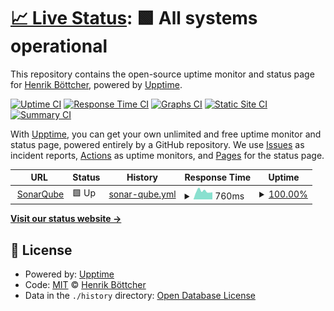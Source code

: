 # [📈 Live Status](https://hb-dev.github.io/uptime-monitor-test): <!--live status--> **🟩 All systems operational**

This repository contains the open-source uptime monitor and status page for [Henrik Böttcher](https://hb-dev.github.io/uptime-monitor-test), powered by [Upptime](https://github.com/upptime/upptime).

[![Uptime CI](https://github.com/hb-dev/uptime-monitor-test/workflows/Uptime%20CI/badge.svg)](https://github.com/hb-dev/uptime-monitor-test/actions?query=workflow%3A%22Uptime+CI%22)
[![Response Time CI](https://github.com/hb-dev/uptime-monitor-test/workflows/Response%20Time%20CI/badge.svg)](https://github.com/hb-dev/uptime-monitor-test/actions?query=workflow%3A%22Response+Time+CI%22)
[![Graphs CI](https://github.com/hb-dev/uptime-monitor-test/workflows/Graphs%20CI/badge.svg)](https://github.com/hb-dev/uptime-monitor-test/actions?query=workflow%3A%22Graphs+CI%22)
[![Static Site CI](https://github.com/hb-dev/uptime-monitor-test/workflows/Static%20Site%20CI/badge.svg)](https://github.com/hb-dev/uptime-monitor-test/actions?query=workflow%3A%22Static+Site+CI%22)
[![Summary CI](https://github.com/hb-dev/uptime-monitor-test/workflows/Summary%20CI/badge.svg)](https://github.com/hb-dev/uptime-monitor-test/actions?query=workflow%3A%22Summary+CI%22)

With [Upptime](https://upptime.js.org), you can get your own unlimited and free uptime monitor and status page, powered entirely by a GitHub repository. We use [Issues](https://github.com/hb-dev/uptime-monitor-test/issues) as incident reports, [Actions](https://github.com/hb-dev/uptime-monitor-test/actions) as uptime monitors, and [Pages](https://hb-dev.github.io/uptime-monitor-test) for the status page.

<!--start: status pages-->
<!-- This summary is generated by Upptime (https://github.com/upptime/upptime) -->
<!-- Do not edit this manually, your changes will be overwritten -->
<!-- prettier-ignore -->
| URL | Status | History | Response Time | Uptime |
| --- | ------ | ------- | ------------- | ------ |
| <img alt="" src="https://favicons.githubusercontent.com/codeanalysis.zeiss.com" height="13"> [SonarQube](https://codeanalysis.zeiss.com/sonarqube) | 🟩 Up | [sonar-qube.yml](https://github.com/hb-dev/uptime-monitor-test/commits/HEAD/history/sonar-qube.yml) | <details><summary><img alt="Response time graph" src="./graphs/sonar-qube/response-time-week.png" height="20"> 760ms</summary><br><a href="https://hb-dev.github.io/uptime-monitor-test/history/sonar-qube"><img alt="Response time 898" src="https://img.shields.io/endpoint?url=https%3A%2F%2Fraw.githubusercontent.com%2Fhb-dev%2Fuptime-monitor-test%2FHEAD%2Fapi%2Fsonar-qube%2Fresponse-time.json"></a><br><a href="https://hb-dev.github.io/uptime-monitor-test/history/sonar-qube"><img alt="24-hour response time 641" src="https://img.shields.io/endpoint?url=https%3A%2F%2Fraw.githubusercontent.com%2Fhb-dev%2Fuptime-monitor-test%2FHEAD%2Fapi%2Fsonar-qube%2Fresponse-time-day.json"></a><br><a href="https://hb-dev.github.io/uptime-monitor-test/history/sonar-qube"><img alt="7-day response time 760" src="https://img.shields.io/endpoint?url=https%3A%2F%2Fraw.githubusercontent.com%2Fhb-dev%2Fuptime-monitor-test%2FHEAD%2Fapi%2Fsonar-qube%2Fresponse-time-week.json"></a><br><a href="https://hb-dev.github.io/uptime-monitor-test/history/sonar-qube"><img alt="30-day response time 898" src="https://img.shields.io/endpoint?url=https%3A%2F%2Fraw.githubusercontent.com%2Fhb-dev%2Fuptime-monitor-test%2FHEAD%2Fapi%2Fsonar-qube%2Fresponse-time-month.json"></a><br><a href="https://hb-dev.github.io/uptime-monitor-test/history/sonar-qube"><img alt="1-year response time 898" src="https://img.shields.io/endpoint?url=https%3A%2F%2Fraw.githubusercontent.com%2Fhb-dev%2Fuptime-monitor-test%2FHEAD%2Fapi%2Fsonar-qube%2Fresponse-time-year.json"></a></details> | <details><summary><a href="https://hb-dev.github.io/uptime-monitor-test/history/sonar-qube">100.00%</a></summary><a href="https://hb-dev.github.io/uptime-monitor-test/history/sonar-qube"><img alt="All-time uptime 100.00%" src="https://img.shields.io/endpoint?url=https%3A%2F%2Fraw.githubusercontent.com%2Fhb-dev%2Fuptime-monitor-test%2FHEAD%2Fapi%2Fsonar-qube%2Fuptime.json"></a><br><a href="https://hb-dev.github.io/uptime-monitor-test/history/sonar-qube"><img alt="24-hour uptime 100.00%" src="https://img.shields.io/endpoint?url=https%3A%2F%2Fraw.githubusercontent.com%2Fhb-dev%2Fuptime-monitor-test%2FHEAD%2Fapi%2Fsonar-qube%2Fuptime-day.json"></a><br><a href="https://hb-dev.github.io/uptime-monitor-test/history/sonar-qube"><img alt="7-day uptime 100.00%" src="https://img.shields.io/endpoint?url=https%3A%2F%2Fraw.githubusercontent.com%2Fhb-dev%2Fuptime-monitor-test%2FHEAD%2Fapi%2Fsonar-qube%2Fuptime-week.json"></a><br><a href="https://hb-dev.github.io/uptime-monitor-test/history/sonar-qube"><img alt="30-day uptime 100.00%" src="https://img.shields.io/endpoint?url=https%3A%2F%2Fraw.githubusercontent.com%2Fhb-dev%2Fuptime-monitor-test%2FHEAD%2Fapi%2Fsonar-qube%2Fuptime-month.json"></a><br><a href="https://hb-dev.github.io/uptime-monitor-test/history/sonar-qube"><img alt="1-year uptime 100.00%" src="https://img.shields.io/endpoint?url=https%3A%2F%2Fraw.githubusercontent.com%2Fhb-dev%2Fuptime-monitor-test%2FHEAD%2Fapi%2Fsonar-qube%2Fuptime-year.json"></a></details>

<!--end: status pages-->

[**Visit our status website →**](https://hb-dev.github.io/uptime-monitor-test)

## 📄 License

- Powered by: [Upptime](https://github.com/upptime/upptime)
- Code: [MIT](./LICENSE) © [Henrik Böttcher](https://hb-dev.github.io/uptime-monitor-test)
- Data in the `./history` directory: [Open Database License](https://opendatacommons.org/licenses/odbl/1-0/)
